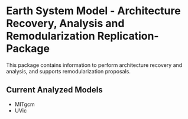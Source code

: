 # Earth System Model - Architecture Recovery, Analysis and Remodularization Replication-Package

This package contains information to perform architecture recovery and analysis, and supports remodularization proposals.

## Current Analyzed Models
- MITgcm
- UVic


